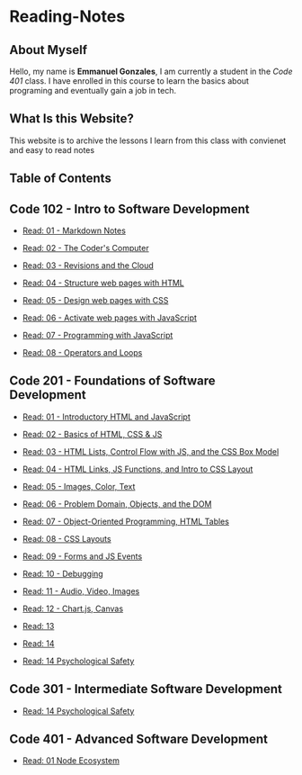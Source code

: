 # Reading-Notes

## About Myself

Hello, my name is **Emmanuel Gonzales**, I am currently a student in the *Code 401* class. I have enrolled in this course to learn the basics about programing and eventually gain a job in tech.

## What Is this Website?

This website is to archive the lessons I learn from
this class with convienet and easy to read notes

## Table of Contents

## Code 102 - Intro to Software Development

* [Read: 01 - Markdown Notes](Code-102-Reading-Notes/Code-102-Reading-Notes/Class-01-Markdown-Notes.md)

* [Read: 02 - The Coder's Computer](Code-102-Reading-Notes/Code-102-Reading-Notes/Class-02-The-Coder's-Computer.md)

* [Read: 03 - Revisions and the Cloud](Code-102-Reading-Notes/Code-102-Reading-Notes/Class-03-Revisions-and-the-Cloud.md)

* [Read: 04 - Structure web pages with HTML](Code-102-Reading-Notes/Code-102-Reading-Notes/Class-04-Structure-web-pages-with-HTML.md)

* [Read: 05 - Design web pages with CSS](Code-102-Reading-Notes/Code-102-Reading-Notes/Class-05-Design-web-pages-with-CSS.md)

* [Read: 06 - Activate web pages with JavaScript](Code-102-Reading-Notes/Code-102-Reading-Notes/Class-06-Activate-web-pages-with-JavaScript.md)

* [Read: 07 - Programming with JavaScript](Code-102-Reading-Notes/Code-102-Reading-Notes/Class-07-Programming-with-JavaScript.md)

* [Read: 08 - Operators and Loops](Code-102-Reading-Notes/Code-102-Reading-Notes/Class-08-Operators-and-Loops.md)

## Code 201 - Foundations of Software Development

* [Read: 01 - Introductory HTML and JavaScript](Code-201-Reading-Notes/Class-01-Introductory-HTML-and-JavaScript.md)

* [Read: 02 - Basics of HTML, CSS & JS](Code-201-Reading-Notes/Class-02-Basics-of-HTML,-CSS-&-JS.md)

* [Read: 03 - HTML Lists, Control Flow with JS, and the CSS Box Model](Code-201-Reading-Notes/Class-03-HTML-Lists,-Control-Flow-with-JS,-and-the-CSS-Box-Model.md)

* [Read: 04 - HTML Links, JS Functions, and Intro to CSS Layout](Code-201-Reading-Notes/Class-04-HTML-Links,-JS-Functions,-and-Intro-to-CSS-Layout.md)

* [Read: 05 - Images, Color, Text](Code-201-Reading-Notes/Class-05-Images,-Color,-Text.md)

* [Read: 06 - Problem Domain, Objects, and the DOM](Code-201-Reading-Notes/Class-06-Problem-Domain,-Objects,-and-the-DOM.md)

* [Read: 07 - Object-Oriented Programming, HTML Tables](Code-201-Reading-Notes/Class-07-Object-Oriented-Programming,-HTML-Tables.md)

* [Read: 08 - CSS Layouts](Code-201-Reading-Notes/Class-08-CSS-Layout.md)

* [Read: 09 - Forms and JS Events](Code-201-Reading-Notes/Class-09-Forms-and-JS-Events.md)

* [Read: 10 - Debugging](Code-201-Reading-Notes/Class-10-Debugging.md)

* [Read: 11 - Audio, Video, Images](Code-201-Reading-Notes/Class-11-Audio,-Video,-Images.md)

* [Read: 12 - Chart.js, Canvas](Code-201-Reading-Notes/Class-12-Chart.js-Canvas.md)

* [Read: 13](Code-201-Reading-Notes/Class-13.md)

* [Read: 14](Code-201-Reading-Notes/Class-14.md)

* [Read: 14 Psychological Safety](Code-201-Reading-Notes/Class-14:-Psychological-Safety.md)

## Code 301 - Intermediate Software Development

* [Read: 14 Psychological Safety](Code-301-Reading-Notes/Class-01-Introduction-to-React-and-Components.md)

## Code 401 - Advanced Software Development

* [Read: 01 Node Ecosystem](Code-401-Reading-Notes/Class-01-Node-Ecosystem.md)